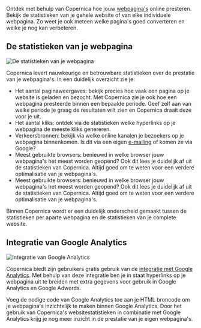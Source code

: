 Ontdek met behulp van Copernica hoe jouw
[webpagina's](./create-and-publish-your-own-web-pages.md "Maak en publiceer je eigen webpaginas")
online presteren. Bekijk de statistieken van je gehele website of van
elke individuele webpagina. Zo weet je ook meteen welke pagina's goed
converteren en welke je nog kan verbeteren.

De statistieken van je webpagina
--------------------------------

![De statistieken van je
webpagina](../images/nl-resultaten-van-je-webpagina-01-thumb.png "De statistieken van je webpagina")

Copernica levert nauwkeurige en betrouwbare statistieken over de
prestatie van je webpagina's. In een duidelijk overzicht zie je:

-   Het aantal paginaweergaves: bekijk precies hoe vaak een pagina op je
    website is geladen en bezocht. Met Copernica zie je ook hoe een
    webpagina presteerde binnen een bepaalde periode. Geef zelf aan van
    welke periode je graag de resultaten wilt zien en Copernica draait
    deze voor je uit.
-   Het aantal kliks: ontdek via de statistieken welke hyperlinks op je
    webpagina de meeste kliks genereren.
-   Verkeersbronnen: bekijk via welke online kanalen je bezoekers op je
    webpagina binnenkomen. Is dit via een eigen
    [e-mailing](http://www.copernica.com/nl/functies/e-mailings "E-mailings")
    of komen ze via Google?
-   Meest gebruikte browsers: benieuwd in welke browser jouw webpagina's
    het meest worden geopend? Ook dit lees je duidelijk af uit de
    statistieken van Copernica. Altijd goed om te weten voor een verdere
    optimalisatie van je webpagina's.
-   Meest gebruikte browsers: benieuwd in welke browser jouw webpagina's
    het meest worden geopend? Ook dit lees je duidelijk af uit de
    statistieken van Copernica. Altijd goed om te weten voor een verdere
    optimalisatie van je webpagina's.

Binnen Copernica wordt er een duidelijk onderscheid gemaakt tussen de
statistieken per aparte webpagina en de statistieken van je complete
website.

Integratie van Google Analytics
-------------------------------

![Integratie van Google
Analytics](../images/nl-resultaten-van-je-webpagina-02-thumb.png "Integratie van Google Analytics")

Copernica biedt zijn gebruikers gratis gebruik van de [integratie met
Google Analytics](./encode-hyperlinks-for-google-analytics.md "Integratie met Google Analytics").
Met behulp van deze integratie ben je in staat hyperlinks op je
webpagina uit te breiden met extra gegevens voor gebruik in Google
Analytics en Google Adwords.

Voeg de nodige code van Google Analytics toe aan je HTML broncode om je
webpagina's inzichtelijk te maken binnen Google Analytics. Door het
gebruik van Copernica's websitestatistieken in combinatie met Google
Analytics krijg je nog meer inzicht in de prestatie van je eigen
webpagina's.
